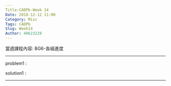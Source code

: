 ```yaml
---
Title:CADPb-Week 14
Date: 2018-12-12 11:00
Category: Misc
Tags: CADPb
Slug: Week14
Author: 40623228
---
```


當週課程內容:
BG6-各組進度
<!-- PELICAN_END_SUMMARY -->

----
problem1 : 

solution1 : 

----





